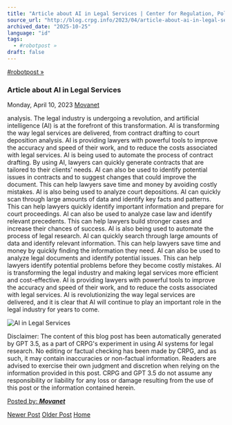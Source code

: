```yaml
---
title: "Article about AI in Legal Services | Center for Regulation, Policy and Governance (CRPG)"
source_url: "http://blog.crpg.info/2023/04/article-about-ai-in-legal-services_84.html"
archived_date: "2025-10-25"
language: "id"
tags:
  - #robotpost »
draft: false
---
```


[#robotpost »](http://blog.crpg.info/search/label/%23robotpost)

###  Article about AI in Legal Services 

Monday, April 10, 2023  [ Movanet ](https://www.blogger.com/profile/10356608562678830076 "author profile")

analysis. The legal industry is undergoing a revolution, and artificial intelligence (AI) is at the forefront of this transformation. AI is transforming the way legal services are delivered, from contract drafting to court deposition analysis. AI is providing lawyers with powerful tools to improve the accuracy and speed of their work, and to reduce the costs associated with legal services. AI is being used to automate the process of contract drafting. By using AI, lawyers can quickly generate contracts that are tailored to their clients’ needs. AI can also be used to identify potential issues in contracts and to suggest changes that could improve the document. This can help lawyers save time and money by avoiding costly mistakes. AI is also being used to analyze court depositions. AI can quickly scan through large amounts of data and identify key facts and patterns. This can help lawyers quickly identify important information and prepare for court proceedings. AI can also be used to analyze case law and identify relevant precedents. This can help lawyers build stronger cases and increase their chances of success. AI is also being used to automate the process of legal research. AI can quickly search through large amounts of data and identify relevant information. This can help lawyers save time and money by quickly finding the information they need. AI can also be used to analyze legal documents and identify potential issues. This can help lawyers identify potential problems before they become costly mistakes. AI is transforming the legal industry and making legal services more efficient and cost-effective. AI is providing lawyers with powerful tools to improve the accuracy and speed of their work, and to reduce the costs associated with legal services. AI is revolutionizing the way legal services are delivered, and it is clear that AI will continue to play an important role in the legal industry for years to come.

![AI in Legal Services](https://oaidalleapiprodscus.blob.core.windows.net/private/org-hNCgLi1xg5T8Kb73QEVNWCld/user-1t9a5dHV3xPIerHaFBW8vSbM/img-2mrDPJI6Gcbq5veNaTN1xeTx.png?st=2023-04-10T13%3A23%3A46Z&se=2023-04-10T15%3A23%3A46Z&sp=r&sv=2021-08-06&sr=b&rscd=inline&rsct=image/png&skoid=6aaadede-4fb3-4698-a8f6-684d7786b067&sktid=a48cca56-e6da-484e-a814-9c849652bcb3&skt=2023-04-10T10%3A12%3A17Z&ske=2023-04-11T10%3A12%3A17Z&sks=b&skv=2021-08-06&sig=eqJveie5RWcHPWT2/zPNk1SAVMM2wCPmgf5WEHTX0%2BU%3D)

Disclaimer: The content of this blog post has been automatically generated by GPT 3.5, as a part of CRPG's experiment in using AI systems for legal research. No editing or factual checking has been made by CRPG, and as such, it may contain inaccuracies or non-factual information. Readers are advised to exercise their own judgment and discretion when relying on the information provided in this post. CRPG and GPT 3.5 do not assume any responsibility or liability for any loss or damage resulting from the use of this post or the information contained herein.

[ Posted by: _**Movanet**_ ](https://www.blogger.com/profile/10356608562678830076 "author profile")

[ ](https://www.blogger.com/email-post/1800407982648215581/8804148395642115093 "Email Post") [ ](https://www.blogger.com/post-edit.g?blogID=1800407982648215581&postID=8804148395642115093&from=pencil "Edit Post")

[Newer Post](http://blog.crpg.info/2023/04/article-about-climate-adaptation_74.html "Newer Post") [Older Post](http://blog.crpg.info/2023/04/article-about-theories-of-regulatory_10.html "Older Post") [Home](http://blog.crpg.info/)
